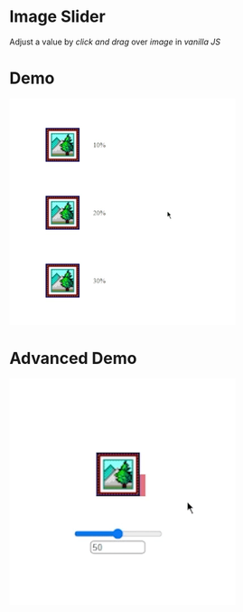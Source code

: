 # Image Slider
Adjust a value by _click and drag_ over _image_ in _vanilla JS_

# Demo
![](https://github.com/oliverstasa/image-slider/blob/main/basic.gif)

# Advanced Demo
![](https://github.com/oliverstasa/image-slider/blob/main/reel.gif)
